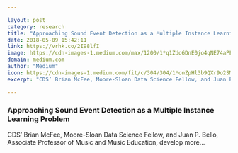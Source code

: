 ```yaml
---

layout: post
category: research
title: "Approaching Sound Event Detection as a Multiple Instance Learning Problem"
date: 2018-05-09 15:42:11
link: https://vrhk.co/2I98lfI
image: https://cdn-images-1.medium.com/max/1200/1*q1Zdo6DnE0jo4qNE74aPFg.jpeg
domain: medium.com
author: "Medium"
icon: https://cdn-images-1.medium.com/fit/c/304/304/1*onZpHl3b9QXr9o2SM6jgIw.jpeg
excerpt: "CDS’ Brian McFee, Moore-Sloan Data Science Fellow, and Juan P. Bello, Associate Professor of Music and Music Education, develop more…"

---
```


### Approaching Sound Event Detection as a Multiple Instance Learning Problem

CDS’ Brian McFee, Moore-Sloan Data Science Fellow, and Juan P. Bello, Associate Professor of Music and Music Education, develop more…